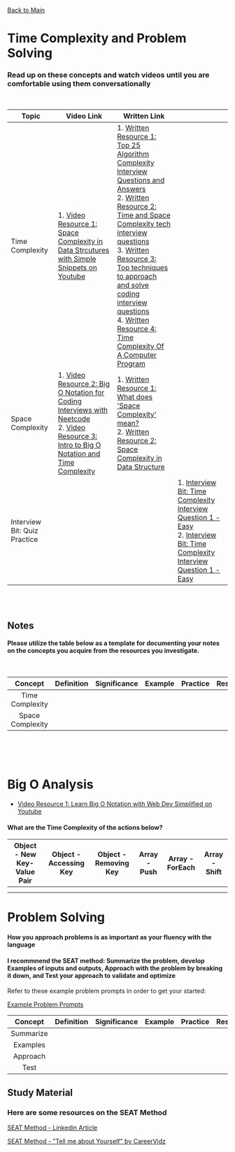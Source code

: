 [Back to Main](../README.md)

# Time Complexity and Problem Solving

### Read up on these concepts and watch videos until you are comfortable using them conversationally
<br>

| Topic | Video Link | Written Link |  |
| -------- | -------- | -------- | -------- |
| Time Complexity | 1. [Video Resource 1: Space Complexity in Data Strcutures with Simple Snippets on Youtube](https://www.youtube.com/watch?v=itn09C2ZB9Y) | 1. [Written Resource 1: Top 25 Algorithm Complexity Interview Questions and Answers](https://interviewprep.org/algorithm-complexity-interview-questions/) <br> 2. [Written Resource 2: Time and Space Complexity tech interview questions](https://r-fraktas.medium.com/time-and-space-complexity-tech-interview-questions-3cee8ba14) <br> 3. [Written Resource 3: Top techniques to approach and solve coding interview questions](https://www.techinterviewhandbook.org/coding-interview-techniques/) <br> 4. [Written Resource 4: Time Complexity Of A Computer Program](https://www.interviewbit.com/courses/programming/time-complexity/) |  |
| Space Complexity | 1. [Video Resource 2: Big O Notation for Coding Interviews with Neetcode](https://www.youtube.com/watch?v=BgLTDT03QtU) <br> 2. [Video Resource 3: Intro to Big O Notation and Time Complexity](https://www.youtube.com/watch?v=D6xkbGLQesk) | 1. [Written Resource 1: What does 'Space Complexity' mean?](https://www.geeksforgeeks.org/g-fact-86/) <br> 2. [Written Resource 2: Space Complexity in Data Structure](https://www.scaler.com/topics/data-structures/space-complexity-in-data-structure/)|  |
| Interview Bit: Quiz Practice |  |  | 1. [Interview Bit: Time Complexity Interview Question 1 - Easy](https://www.interviewbit.com/problems/loopcmpl/) <br> 2. [Interview Bit: Time Complexity Interview Question 1 - Easy](https://www.interviewbit.com/problems/reccmpl1/)|


<br>
<br>

<h2> Notes </h2>
<h4> Please utilize the table below as a template for documenting your notes on the concepts you acquire from the resources you investigate. </h4>

<br> 

| Concept | Definition | Significance | Example | Practice | Resources |
| :-------: | ------- | ------- | ------- | ------- | ------- |
|   Time Complexity      |         |         |         |         |         |
|   Space Complexity      |         |         |         |         |         |

<br> 
<br>

<br>

# Big O Analysis

- [Video Resource 1: Learn Big O Notation with Web Dev Simplified on Youtube](https://www.youtube.com/watch?v=itn09C2ZB9Y)

#### What are the Time Complexity of the actions below?

| Object - New Key-Value Pair | Object - Accessing Key | Object - Removing Key | Array - Push | Array - ForEach | Array - Shift |
| ------- | ------- | ------- | ------- | ------- | ------- |
|         |         |         |         |         |         |
|         |         |         |         |         |         |



# Problem Solving
#### How you approach problems is as important as your fluency with the language

#### I recommnend the SEAT method: Summarize the problem, develop Examples of inputs and outputs, Approach with the problem by breaking it down, and Test your approach to validate and optimize

Refer to these example problem prompts in order to get your started:

[Example Problem Prompts](./Problem_Solving_1.txt)

| Concept | Definition | Significance | Example | Practice | Resources |
| :-------: | ------- | ------- | ------- | ------- | ------- |
| Summarize      |         |         |         |         |         |
|  Examples      |         |         |         |         |         |
|    Approach    |         |         |         |         |         |
|     Test    |         |         |         |         |         |


## Study Material 

<h3>Here are some resources on the SEAT Method</h3>
<a href="https://www.linkedin.com/pulse/use-seat-structure-your-next-interview-i-bet-you-crack-p-k#:~:text=SEAT%20is%20an%20acronym%20that,and%20how%20you%20handled%20them." target="_blank">SEAT Method - Linkedin Article </a>

[SEAT Method - "Tell me about Yourself" by CareerVidz](https://www.youtube.com/watch?v=IZvwSnPT1T0)

